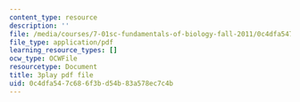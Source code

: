 ```yaml
---
content_type: resource
description: ''
file: /media/courses/7-01sc-fundamentals-of-biology-fall-2011/0c4dfa547c686f3bd54b83a578ec7c4b_K5n0BMKZR_Q.pdf
file_type: application/pdf
learning_resource_types: []
ocw_type: OCWFile
resourcetype: Document
title: 3play pdf file
uid: 0c4dfa54-7c68-6f3b-d54b-83a578ec7c4b
---
```

